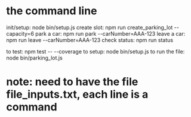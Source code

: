 # the command line 
init/setup: node bin/setup.js
create slot: npm run create_parking_lot --capacity=6
park a car: npm run park --carNumber=AAA-123
leave a car: npm run leave --carNumber=AAA-123
check status: npm run status

to test: npm test -- --coverage
to setup: node bin/setup.js
to run the file: node bin/parking_lot.js

# note: need to have the file file_inputs.txt, each line is a command